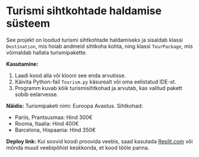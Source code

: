 # Turismi sihtkohtade haldamise süsteem

See projekt on loodud turismi sihtkohtade haldamiseks ja sisaldab klassi `Destination`, mis hoiab andmeid sihtkoha kohta, ning klassi `TourPackage`, mis võimaldab hallata turismipakette.

**Kasutamine:**
1. Laadi kood alla või klooni see enda arvutisse.
2. Käivita Python-fail `Tourism.py` käsurealt või oma eelistatud IDE-st.
3. Programm kuvab kõik turismisihtkohad ja arvutab, kas valitud pakett sobib eelarvesse.

**Näidis:**
Turismipaketi nimi: Euroopa Avastus.
Sihtkohad:
- Pariis, Prantsusmaa: Hind 300€
- Rooma, Itaalia: Hind 400€
- Barcelona, Hispaania: Hind 350€

**Deploy link:**
Kui soovid koodi proovida veebis, saad kasutada [Replit.com](https://replit.com/) või mõnda muud veebipõhist keskkonda, et kood tööle panna.
